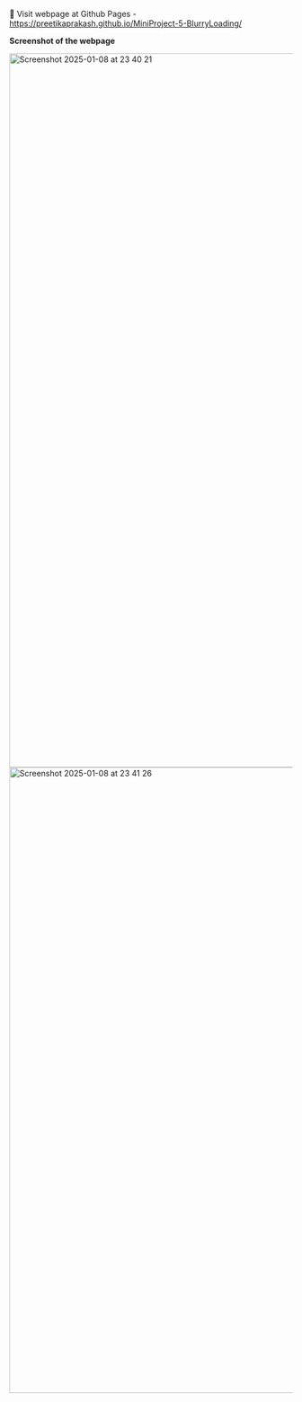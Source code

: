 📍 Visit webpage at Github Pages - https://preetikaprakash.github.io/MiniProject-5-BlurryLoading/

**Screenshot of the webpage**

<img width="1271" alt="Screenshot 2025-01-08 at 23 40 21" src="https://github.com/user-attachments/assets/29bcbca4-4872-42bb-9ae1-937f8222fbf8" />

<img width="1114" alt="Screenshot 2025-01-08 at 23 41 26" src="https://github.com/user-attachments/assets/2ea91eb7-335c-4858-b107-176e3d3074c6" />


